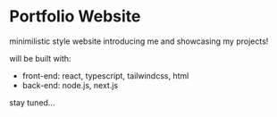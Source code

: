 # Portfolio Website

minimilistic style website introducing me and showcasing my projects!

will be built with:
- front-end: react, typescript, tailwindcss, html
- back-end: node.js, next.js

stay tuned...
